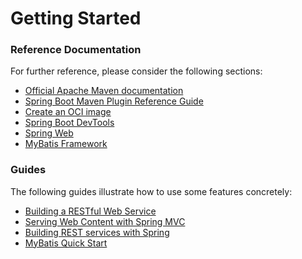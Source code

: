 # Getting Started

### Reference Documentation

For further reference, please consider the following sections:

* [Official Apache Maven documentation](https://maven.apache.org/guides/index.html)
* [Spring Boot Maven Plugin Reference Guide](https://docs.spring.io/spring-boot/docs/3.1.0/maven-plugin/reference/html/)
* [Create an OCI image](https://docs.spring.io/spring-boot/docs/3.1.0/maven-plugin/reference/html/#build-image)
* [Spring Boot DevTools](https://docs.spring.io/spring-boot/docs/3.1.0/reference/htmlsingle/#using.devtools)
* [Spring Web](https://docs.spring.io/spring-boot/docs/3.1.0/reference/htmlsingle/#web)
* [MyBatis Framework](https://mybatis.org/spring-boot-starter/mybatis-spring-boot-autoconfigure/)

### Guides

The following guides illustrate how to use some features concretely:

* [Building a RESTful Web Service](https://spring.io/guides/gs/rest-service/)
* [Serving Web Content with Spring MVC](https://spring.io/guides/gs/serving-web-content/)
* [Building REST services with Spring](https://spring.io/guides/tutorials/rest/)
* [MyBatis Quick Start](https://github.com/mybatis/spring-boot-starter/wiki/Quick-Start)

